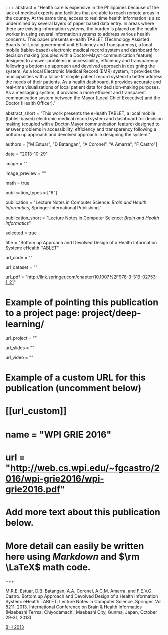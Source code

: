 +++
abstract = "Health care is expensive in the Philippines because of the lack of medical experts and facilities that are able to reach remote areas in the country. At the same time, access to real time health information is also undermined by several layers of paper based data entry. In areas where there are existing information systems, the burden is placed on the health worker in using several information systems to address various health concerns. This paper presents eHealth TABLET (Technology Assisted Boards for Local government unit Efficiency and Transparency), a local mobile (tablet-based) electronic medical record system and dashboard for decision making (coupled with a Doctor-Mayor communication feature) designed to answer problems in accessibility, efficiency and transparency following a bottom up approach and devolved approach in designing the system. As a local Electronic Medical Record (EMR) system, it provides the municipalities with a tailor-fit simple patient record system to better address the needs of their patients. As a health dashboard, it provides accurate and real-time visualizations of local patient data for decision-making purposes. As a messaging system, it provides a more efficient and transparent communication system between the Mayor (Local Chief Executive) and the Doctor (Health Officer)."

abstract_short = "This work presents the eHealth TABLET, a local mobile (tablet-based) electronic medical record system and dashboard for decision making (coupled with a Doctor-Mayor communication feature) designed to answer problems in accessibility, efficiency and transparency following a bottom up approach and devolved approach in designing the system."

authors = ["M Estuar", "D Batangan", "A Coronel", "A Amarra", "F Castro"]

date = "2013-10-29"

image = ""

image_preview = ""

math = true

publication_types = ["6"]

publication = "Lecture Notes in Computer Science: *Brain and Health Informatics*, Springer International Publishing."

publication_short = "Lecture Notes in Computer Science: *Brain and Health Informatics*"

selected = true

title = "Bottom up Approach and Devolved Design of a Health Information System: eHealth TABLET"

url_code = ""

url_dataset = ""

url_pdf = "http://link.springer.com/chapter/10.1007%2F978-3-319-02753-1_21"

# Example of pointing this publication to a project page: project/deep-learning/
url_project = ""

url_slides = ""

url_video = ""

# Example of a custom URL for this publication (uncomment below)
# [[url_custom]]
# name = "WPI GRIE 2016"
# url = "http://web.cs.wpi.edu/~fgcastro/2016/wpi-grie2016/wpi-grie2016.pdf"

# Add more text about this publication below.
# More detail can easily be written here using *Markdown* and $\rm \LaTeX$ math code.

+++

M.R.E. Estuar, D.B. Batangan, A.A. Coronel, A.C.M. Amarra, and F.E.V.G. Castro. Bottom up Approach and Devolved Design of a Health Information System: eHealth TABLET. Lecture Notes in Computer Science. Springer. Vol. 8211. 2013. International Conference on Brain & Health Informatics (Maebashi Terrsa, Chiyodamachi, Maebashi City, Gunma, Japan, October 29-31, 2013).

[BHI 2013](http://wi-consortium.org/conferences/amtbi13/bhi/index.php)
